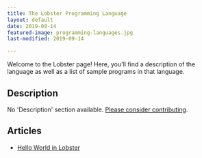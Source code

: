 ```yaml
---
title: The Lobster Programming Language
layout: default
date: 2019-09-14
featured-image: programming-languages.jpg
last-modified: 2019-09-14

---
```


Welcome to the Lobster page! Here, you'll find a description of the language as well as a list of sample programs in that language.

## Description

No 'Description' section available. [Please consider contributing](https://github.com/TheRenegadeCoder/sample-programs-website).

## Articles

- [Hello World in Lobster](https://sampleprograms.io/projects/hello-world/lobster)